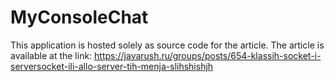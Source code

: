 # MyConsoleChat

This application is hosted solely as source code for the article. The article is available at the link: https://javarush.ru/groups/posts/654-klassih-socket-i-serversocket-ili-allo-server-tih-menja-slihshishjh
